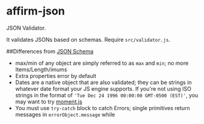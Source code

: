 affirm-json
===========

JSON Validator.

It validates JSONs based on schemas. Require `src/validator.js`.

##Differences from [JSON Schema](http://json-schema.org/)

* max/min of any object are simply referred to as `max` and `min`; no more Items/Length/imums
* Extra properties error by default
* Dates are a native object that are also validated; they can be strings in whatever date format your JS engine supports. If you're not using ISO strings in the format of `'Tue Dec 24 1996 00:00:00 GMT-0500 (EST)'`, you may want to try [moment.js](http://momentjs.com/)
* You must use `try-catch` block to catch Errors; single primitives return messages in `errorObject.message` while 